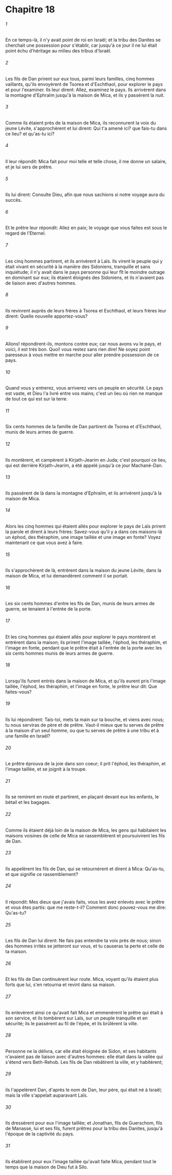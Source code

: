 # Chapitre 18

###### 1
En ce temps-là, il n'y avait point de roi en Israël; et la tribu des Danites se cherchait une possession pour s'établir, car jusqu'à ce jour il ne lui était point échu d'héritage au milieu des tribus d'Israël.
###### 2
Les fils de Dan prirent sur eux tous, parmi leurs familles, cinq hommes vaillants, qu'ils envoyèrent de Tsorea et d'Eschthaol, pour explorer le pays et pour l'examiner. Ils leur dirent: Allez, examinez le pays. Ils arrivèrent dans la montagne d'Ephraïm jusqu'à la maison de Mica, et ils y passèrent la nuit.
###### 3
Comme ils étaient près de la maison de Mica, ils reconnurent la voix du jeune Lévite, s'approchèrent et lui dirent: Qui t'a amené ici? que fais-tu dans ce lieu? et qu'as-tu ici?
###### 4
Il leur répondit: Mica fait pour moi telle et telle chose, il me donne un salaire, et je lui sers de prêtre.
###### 5
Ils lui dirent: Consulte Dieu, afin que nous sachions si notre voyage aura du succès.
###### 6
Et le prêtre leur répondit: Allez en paix; le voyage que vous faites est sous le regard de l'Eternel.
###### 7
Les cinq hommes partirent, et ils arrivèrent à Laïs. Ils virent le peuple qui y était vivant en sécurité à la manière des Sidoniens, tranquille et sans inquiétude; il n'y avait dans le pays personne qui leur fît le moindre outrage en dominant sur eux; ils étaient éloignés des Sidoniens, et ils n'avaient pas de liaison avec d'autres hommes.
###### 8
Ils revinrent auprès de leurs frères à Tsorea et Eschthaol, et leurs frères leur dirent: Quelle nouvelle apportez-vous?
###### 9
Allons! répondirent-ils, montons contre eux; car nous avons vu le pays, et voici, il est très bon. Quoi! vous restez sans rien dire! Ne soyez point paresseux à vous mettre en marche pour aller prendre possession de ce pays.
###### 10
Quand vous y entrerez, vous arriverez vers un peuple en sécurité. Le pays est vaste, et Dieu l'a livré entre vos mains; c'est un lieu où rien ne manque de tout ce qui est sur la terre.
###### 11
Six cents hommes de la famille de Dan partirent de Tsorea et d'Eschthaol, munis de leurs armes de guerre.
###### 12
Ils montèrent, et campèrent à Kirjath-Jearim en Juda; c'est pourquoi ce lieu, qui est derrière Kirjath-Jearim, a été appelé jusqu'à ce jour Machané-Dan.
###### 13
Ils passèrent de là dans la montagne d'Ephraïm, et ils arrivèrent jusqu'à la maison de Mica.
###### 14
Alors les cinq hommes qui étaient allés pour explorer le pays de Laïs prirent la parole et dirent à leurs frères: Savez-vous qu'il y a dans ces maisons-là un éphod, des théraphim, une image taillée et une image en fonte? Voyez maintenant ce que vous avez à faire.
###### 15
Ils s'approchèrent de là, entrèrent dans la maison du jeune Lévite, dans la maison de Mica, et lui demandèrent comment il se portait.
###### 16
Les six cents hommes d'entre les fils de Dan, munis de leurs armes de guerre, se tenaient à l'entrée de la porte.
###### 17
Et les cinq hommes qui étaient allés pour explorer le pays montèrent et entrèrent dans la maison; ils prirent l'image taillée, l'éphod, les théraphim, et l'image en fonte, pendant que le prêtre était à l'entrée de la porte avec les six cents hommes munis de leurs armes de guerre.
###### 18
Lorsqu'ils furent entrés dans la maison de Mica, et qu'ils eurent pris l'image taillée, l'éphod, les théraphim, et l'image en fonte, le prêtre leur dit: Que faites-vous?
###### 19
Ils lui répondirent: Tais-toi, mets ta main sur ta bouche, et viens avec nous; tu nous serviras de père et de prêtre. Vaut-il mieux que tu serves de prêtre à la maison d'un seul homme, ou que tu serves de prêtre à une tribu et à une famille en Israël?
###### 20
Le prêtre éprouva de la joie dans son coeur; il prit l'éphod, les théraphim, et l'image taillée, et se joignit à la troupe.
###### 21
Ils se remirent en route et partirent, en plaçant devant eux les enfants, le bétail et les bagages.
###### 22
Comme ils étaient déjà loin de la maison de Mica, les gens qui habitaient les maisons voisines de celle de Mica se rassemblèrent et poursuivirent les fils de Dan.
###### 23
Ils appelèrent les fils de Dan, qui se retournèrent et dirent à Mica: Qu'as-tu, et que signifie ce rassemblement?
###### 24
Il répondit: Mes dieux que j'avais faits, vous les avez enlevés avec le prêtre et vous êtes partis: que me reste-t-il? Comment donc pouvez-vous me dire: Qu'as-tu?
###### 25
Les fils de Dan lui dirent: Ne fais pas entendre ta voix près de nous; sinon des hommes irrités se jetteront sur vous, et tu causeras ta perte et celle de ta maison.
###### 26
Et les fils de Dan continuèrent leur route. Mica, voyant qu'ils étaient plus forts que lui, s'en retourna et revint dans sa maison.
###### 27
Ils enlevèrent ainsi ce qu'avait fait Mica et emmenèrent le prêtre qui était à son service, et ils tombèrent sur Laïs, sur un peuple tranquille et en sécurité; ils le passèrent au fil de l'épée, et ils brûlèrent la ville.
###### 28
Personne ne la délivra, car elle était éloignée de Sidon, et ses habitants n'avaient pas de liaison avec d'autres hommes: elle était dans la vallée qui s'étend vers Beth-Rehob. Les fils de Dan rebâtirent la ville, et y habitèrent;
###### 29
ils l'appelèrent Dan, d'après le nom de Dan, leur père, qui était né à Israël; mais la ville s'appelait auparavant Laïs.
###### 30
Ils dressèrent pour eux l'image taillée; et Jonathan, fils de Guerschom, fils de Manassé, lui et ses fils, furent prêtres pour la tribu des Danites, jusqu'à l'époque de la captivité du pays.
###### 31
Ils établirent pour eux l'image taillée qu'avait faite Mica, pendant tout le temps que la maison de Dieu fut à Silo.
